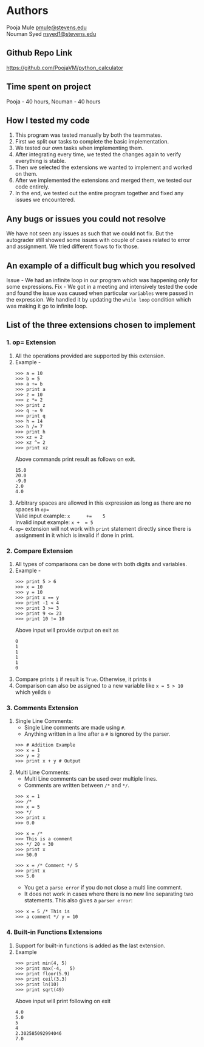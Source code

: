 # Authors
Pooja Mule <pmule@stevens.edu> <br />
Nouman Syed <nsyed1@stevens.edu>

## Github Repo Link
https://github.com/PoojaVM/python_calculator

## Time spent on project
Pooja - 40 hours, Nouman - 40 hours

## How I tested my code
1. This program was tested manually by both the teammates.
2. First we split our tasks to complete the basic implementation.
3. We tested our own tasks when implementing them.
4. After integrating every time, we tested the changes again to verify everything is stable.
5. Then we selected the extensions we wanted to implement and worked on them.
6. After we implemented the extensions and merged them, we tested our code entirely.
4. In the end, we tested out the entire program together and fixed any issues we encountered.

## Any bugs or issues you could not resolve
We have not seen any issues as such that we could not fix.
But the autograder still showed some issues with couple of cases related to error and assignment. We tried different flows to fix those.

## An example of a difficult bug which you resolved
Issue - We had an infinite loop in our program which was happening only for some expressions.
Fix - We got in a meeting and intensively tested the code and found the issue was caused when particular `variables` were passed in the expression.
We handled it by updating the `while loop` condition which was making it go to infinite loop.

## List of the three extensions chosen to implement
### 1. op= Extension
1. All the operations provided are supported by this extension.
2. Example -
    ```
   >>> a = 10
   >>> b = 5
   >>> a += b
   >>> print a
   >>> z = 10
   >>> z *= 2
   >>> print z
   >>> q -= 9
   >>> print q
   >>> h = 14
   >>> h /= 7
   >>> print h
   >>> xz = 2
   >>> xz ^= 2
   >>> print xz
    ```
    Above commands print result as follows on exit.
    ```
    15.0
    20.0
    -9.0
    2.0
    4.0
    ```
3. Arbitrary spaces are allowed in this expression as long as there are no spaces in `op=` <br>
<nbsp> Valid input example: `x      +=    5` <br>
<nbsp> Invalid input example: `x +  = 5`
4. `op=` extension will not work with `print` statement directly since there is assignment in it which is invalid if done in print.

### 2. Compare Extension
1. All types of comparisons can be done with both digits and variables.
2. Example -
    ```
    >>> print 5 > 6
    >>> x = 10
    >>> y = 10
    >>> print x == y
    >>> print -1 < 4
    >>> print 3 >= 3
    >>> print 9 <= 23
    >>> print 10 != 10
    ```
    Above input will provide output on exit as
    ```
    0
    1
    1
    1
    1
    0
    ```
3. Compare prints `1` if result is `True`. Otherwise, it prints `0`
4. Comparison can also be assigned to a new variable like `x = 5 > 10` which yeilds `0`

### 3. Comments Extension
1. Single Line Comments:
    - Single Line comments are made using `#`.
    - Anything written in a line after a `#` is ignored by the parser.
    ```
    >>> # Addition Example
    >>> x = 1
    >>> y = 2
    >>> print x + y # Output
    ```
2. Multi Line Comments:
    - Multi Line comments can be used over multiple lines.
    - Comments are written between `/*` and `*/`.
    ```
    >>> x = 1
    >>> /* 
    >>> x = 5
    >>> */
    >>> print x
    >>> 0.0
    ```
    ```
    >>> x = /* 
    >>> This is a comment
    >>> */ 20 + 30
    >>> print x
    >>> 50.0
    ```
    ```
    >>> x = /* Comment */ 5
    >>> print x
    >>> 5.0
    ```
    - You get a `parse error` if you do not close a multi line comment.
    - It does not work in cases where there is no new line separating two statements. This also gives a `parser error`:
    ```
    >>> x = 5 /* This is
    >>> a comment */ y = 10
    ```

### 4. Built-in Functions Extensions
1. Support for built-in functions is added as the last extension.
2. Example
    ```
    >>> print min(4, 5)
    >>> print max(-4,   5)
    >>> print floor(5.9)
    >>> print ceil(3.3)
    >>> print ln(10)
    >>> print sqrt(49)
    ```
    Above input will print following on exit
    ```
    4.0
    5.0
    5
    4
    2.302585092994046
    7.0
    ```

